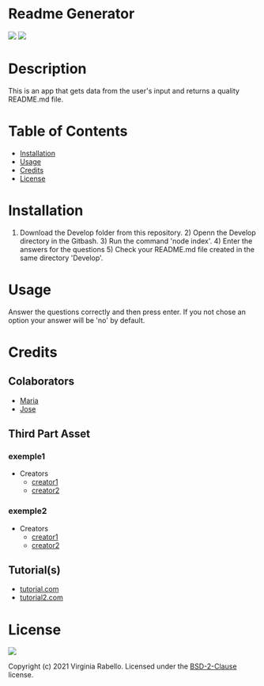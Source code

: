 # Readme Generator
  ![](https://img.shields.io/badge/language-Javascript-green) ![](https://img.shields.io/badge/language-Node-green) 

# Description

This is an app that gets data from the user's input and returns a quality README.md file.

# Table of Contents  

  * [Installation](#installation)
  * [Usage](#usage)
  * [Credits](#credits)
  * [License](#license)
   
  
# Installation
    
  1) Download the Develop folder from this repository. 2) Openn the Develop directory in the Gitbash. 3) Run the command 'node index'. 4) Enter the answers for the questions 5) Check your README.md file created in the same directory 'Develop'.   

# Usage
    
  Answer the questions correctly and then press enter. If you not chose an option your answer will be 'no' by default.   

# Credits

## Colaborators
  
* [Maria](maria.git.com)
* [Jose](jose.git.com)


## Third Part Asset
  
### exemple1
* Creators
  * [creator1](creator1.com)
  * [creator2](creator2.com)
### exemple2
* Creators
  * [creator1](creator1.com)
  * [creator2](creator2.com)


## Tutorial(s)
  
* [tutorial.com](tutorial.com)
* [tutorial2.com](tutorial2.com)


# License
  ![](https://img.shields.io/badge/license-BSD--2--Clause-blue)

  Copyright (c) 2021 Virginia Rabello.
  Licensed under the [BSD-2-Clause](https://opensource.org/licenses/BSD-2-Clause) license.
  
